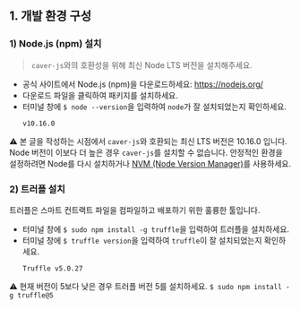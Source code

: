 ## 1. 개발 환경 구성 <a id="1-environment-setup"></a>

### 1) Node.js (npm) 설치<a id="1-install-node-js-npm"></a>

> `caver-js`와의 호환성을 위해 최신 Node LTS 버전을 설치해주세요.

- 공식 사이트에서 Node.js (npm)을 다운로드하세요: https://nodejs.org/
- 다운로드 파일을 클릭하여 패키지를 설치하세요.
- 터미널 창에 `$ node --version`을 입력하여 `node`가 잘 설치되었는지 확인하세요.
    ```
    v10.16.0
    ```

&#9888; 본 글을 작성하는 시점에서 `caver-js`와 호환되는 최신 LTS 버전은 10.16.0 입니다. Node 버전이 이보다 더 높은 경우 `caver-js`를 설치할 수 없습니다. 안정적인 환경을 설정하려면 Node를 다시 설치하거나 [NVM (Node Version Manager)](https://github.com/nvm-sh/nvm)를 사용하세요.


### 2) 트러플 설치 <a id="2-install-truffle"></a>
트러플은 스마트 컨트랙트 파일을 컴파일하고 배포하기 위한 훌륭한 툴입니다.

- 터미널 창에 `$ sudo npm install -g truffle`을 입력하여 트러플을 설치하세요.
- 터미널 창에 `$ truffle version`을 입력하여 `truffle`이 잘 설치되었는지 확인하세요.
    ```
    Truffle v5.0.27
    ```

&#9888; 현재 버전이 5보다 낮은 경우 트러플 버전 5를 설치하세요. `$ sudo npm install -g truffle@5`
